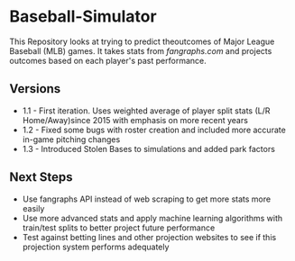 # Baseball-Simulator
     
This Repository looks at trying to predict theoutcomes of Major League Baseball (MLB) games. It takes stats from *fangraphs.com* and projects outcomes based on each player's past performance. 

## Versions

- 1.1 - First iteration. Uses weighted average of player split stats (L/R Home/Away)since 2015 with emphasis on more recent years
- 1.2 - Fixed some bugs with roster creation and included more accurate in-game pitching changes
- 1.3 - Introduced Stolen Bases to simulations and added park factors

## Next Steps

* Use fangraphs API instead of web scraping to get more stats more easily
* Use more advanced stats and apply machine learning algorithms with train/test splits to better project future performance
* Test against betting lines and other projection websites to see if this projection system performs adequately
